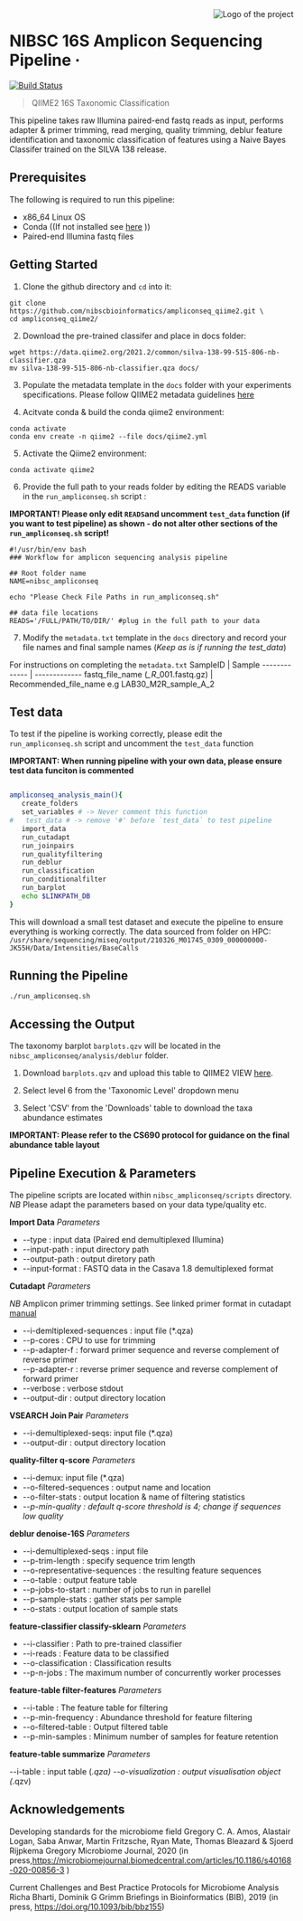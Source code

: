 <img src="https://static.wixstatic.com/media/e40e76_52d2db31e5264d31aaea0319cb583acf~mv2.png/v1/fill/w_380,h_358,al_c,q_85,usm_0.66_1.00_0.01/NIBSC%20square.webp" alt="Logo of the project" align="right">

# NIBSC 16S Amplicon Sequencing Pipeline  &middot; 
[![Build Status](https://img.shields.io/travis/npm/npm/latest.svg?style=flat-square)](https://travis-ci.org/npm/npm) 
> QIIME2 16S Taxonomic Classification  

This pipeline takes raw Illumina paired-end fastq reads as input, performs adapter & primer trimming, read merging, quality trimming, deblur feature identification and taxonomic classification of features using a Naive Bayes Classifer trained on the SILVA 138 release.

## Prerequisites

The following is required to run this pipeline:
- x86_64 Linux OS
- Conda ((If not installed see [here](https://conda.io/projects/conda/en/latest/user-guide/install/index.html) ))
- Paired-end Illumina fastq files 

## Getting Started

1. Clone the github directory and `cd` into it:
```
git clone https://github.com/nibscbioinformatics/ampliconseq_qiime2.git \
cd ampliconseq_qiime2/
``` 

2. Download the pre-trained classifer and place in docs folder:

```
wget https://data.qiime2.org/2021.2/common/silva-138-99-515-806-nb-classifier.qza
mv silva-138-99-515-806-nb-classifier.qza docs/
```

3. Populate the metadata template in the `docs` folder with your experiments specifications. Please follow QIIME2 metadata guidelines [here](https://docs.qiime2.org/2021.2/tutorials/metadata/)

4. Acitvate conda & build the conda qiime2 environment:
```
conda activate
conda env create -n qiime2 --file docs/qiime2.yml
```

5. Activate the Qiime2 environment:
```
conda activate qiime2
```

6. Provide the full path to your reads folder by editing the READS variable in the `run_ampliconseq.sh` script :

**IMPORTANT! Please only edit `READS`and uncomment `test_data` function (if you want to test pipeline) as shown - do not alter other sections of the `run_ampliconseq.sh` script!**

```
#!/usr/bin/env bash
### Workflow for amplicon sequencing analysis pipeline

## Root folder name
NAME=nibsc_ampliconseq

echo "Please Check File Paths in run_ampliconseq.sh"

## data file locations
READS='/FULL/PATH/TO/DIR/' #plug in the full path to your data 
```

7. Modify the `metadata.txt` template in the `docs` directory and record your file names and final sample names (*Keep as is if running the test_data*)

For instructions on completing the `metadata.txt` 
SampleID  | Sample
------------- | -------------
fastq_file_name (*_R*_001.fastq.gz)  | Recommended_file_name e.g LAB30_M2R_sample_A_2

## Test data

To test if the pipeline is working correctly, please edit the `run_ampliconseq.sh` script and uncomment the `test_data` function

**IMPORTANT: When running pipeline with your own data, please ensure test data funciton is commented**

```bash

ampliconseq_analysis_main(){
   create_folders 
   set_variables # -> Never comment this function
#   test_data # -> remove '#' before `test_data` to test pipeline
   import_data 
   run_cutadapt 
   run_joinpairs  
   run_qualityfiltering 
   run_deblur 
   run_classification 
   run_conditionalfilter 
   run_barplot
   echo $LINKPATH_DB
}

```

This will download a small test dataset and execute the pipeline to ensure everything is working correctly.
The data sourced from folder on HPC:
`/usr/share/sequencing/miseq/output/210326_M01745_0309_000000000-JK55H/Data/Intensities/BaseCalls`

## Running the Pipeline

```
./run_ampliconseq.sh
```

## Accessing the Output

The taxonomy barplot `barplots.qzv` will be located in the `nibsc_ampliconseq/analysis/deblur` folder.

1. Download `barplots.qzv` and upload this table to QIIME2 VIEW [here](https://view.qiime2.org/).

2. Select level 6 from the 'Taxonomic Level' dropdown menu

3. Select 'CSV' from the 'Downloads' table to download the taxa abundance estimates

**IMPORTANT: Please refer to the CS690 protocol for guidance on the final abundance table layout**


## Pipeline Execution & Parameters

The pipeline scripts are located within `nibsc_ampliconseq/scripts` directory.
*NB* Please adapt the parameters based on your data type/quality etc.

**Import Data** *Parameters*

- --type : input data (Paired end demultiplexed Illumina)
- --input-path : input directory path
- --output-path : output diretory path
- --input-format : FASTQ data in the Casava 1.8 demultiplexed format

**Cutadapt** *Parameters*

*NB* Amplicon primer trimming settings. See linked primer format in cutadapt [manual](https://cutadapt.readthedocs.io/en/stable/recipes.html?highlight=linked%20adapter#trimming-amplicon-primers-from-both-ends-of-paired-end-reads)
  
- --i-demltiplexed-sequences : input file (*.qza)
- --p-cores : CPU to use for trimming
- --p-adapter-f : forward primer sequence and reverse complement of reverse primer
- --p-adapter-r : reverse primer sequence and reverse complement of forward primer
- --verbose : verbose stdout 
- --output-dir : output directory location

**VSEARCH Join Pair** *Parameters*

- --i-demultiplexed-seqs: input file (*.qza)
- --output-dir : output directory location

**quality-filter q-score** *Parameters*

- --i-demux: input file (*.qza)
- --o-filtered-sequences : output name and location 
- --o-filter-stats : output location & name of filtering statistics
- *--p-min-quality : default q-score threshold is 4; change if sequences low quality*

**deblur denoise-16S** *Parameters*

- --i-demultiplexed-seqs : input file
- --p-trim-length : specify sequence trim length 
- --o-representative-sequences  : the resulting feature sequences
- --o-table : output feature table
- --p-jobs-to-start  : number of jobs to run in parellel
- --p-sample-stats : gather stats per sample
- --o-stats : output location of sample stats

**feature-classifier classify-sklearn** *Parameters*

- --i-classifier : Path to pre-trained classifier
- --i-reads : Feature data to be classified
- --o-classification : Classification results
- --p-n-jobs : The maximum number of concurrently worker processes

**feature-table filter-features** *Parameters*

- --i-table : The feature table for filtering
- --p-min-frequency : Abundance threshold for feature filtering 
- --o-filtered-table : Output filtered table
- --p-min-samples : Minimum number of samples for feature retention

**feature-table summarize** *Parameters*

--i-table : input table (*.qza)
--o-visualization : output visualisation object (*.qzv) 

## Acknowledgements
Developing standards for the microbiome field Gregory C. A. Amos, Alastair Logan, Saba Anwar, Martin Fritzsche, Ryan Mate, Thomas Bleazard & Sjoerd Rijpkema Gregory Microbiome Journal, 2020 (in press,https://microbiomejournal.biomedcentral.com/articles/10.1186/s40168-020-00856-3 )

Current Challenges and Best Practice Protocols for Microbiome Analysis Richa Bharti, Dominik G Grimm Briefings in Bioinformatics (BIB), 2019 (in press, https://doi.org/10.1093/bib/bbz155)
